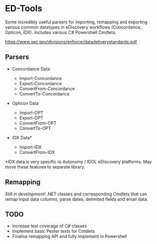# ED-Tools
Some incredibly useful parsers for importing, remapping and exporting various common datatypes in eDiscovery workflows (Concordance, Opticon, IDX). Includes various C# Powershell Cmdlets. 

https://www.sec.gov/divisions/enforce/datadeliverystandards.pdf


## Parsers
* Concordance Data
  * Import-Concordance 
  * Export-Concordance 
  * ConvertFrom-Concordance
  * ConvertTo-Concordance

* Opticon Data
  * Import-OPT 
  * Export-OPT 
  * ConvertFrom-OPT
  * ConvertTo-OPT

* IDX Data*
  * Import-IDX 
  * ConvertFrom-IDX 

*IDX data is very specific to Autonomy / IDOL eDiscovery platforms. May move these features to separate library.


## Remapping
*Still in development!*
.NET classes and corresponding Cmdlets that can remap input data columns, parse dates, delimited fields and email data. 

## TODO
- Increase test coverage of C# classes
- Implement basic Pester tests for Cmdlets
- Finalise remapping API and fully implement in Powershell


